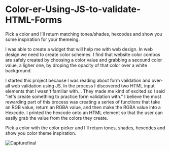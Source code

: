 # Color-er-Using-JS-to-validate-HTML-Forms
Pick a color and I'll return matching tones/shades, hexcodes and show you some inspiration for your themeing.
<p>

I was able to create a widget that will help me with web design. In web design we need to create color schemes.
I find that website color combos are safely created by choosing a color value and grabbing a secound color value, a ligher one, by droping the opacity of that color over a white background. 
    
<p> I started this project because I was reading about form vaildation and over-all web validation using JS. 
In the process I discovered two HTML input elements that I wasn't familiar with... They made me kind of excited so I said "let's create 
something to practice form validation with." I believe the most rewarding part of this process was creating a series of functions that take an RGB value, return an RGBA value, and then make the RGBA value into a Hexcode. I printed the hexcode onto an HTML element so that the user can easily grab the value from the colors they create.
<p>
 Pick a color with the color picker and I'll return tones, shades, hexcodes and show you color theme inspiration. <p>
<img src="https://i.ibb.co/B4jS3cG/Capturefinal.jpg" text-align="center" alt="Capturefinal" border="0">
